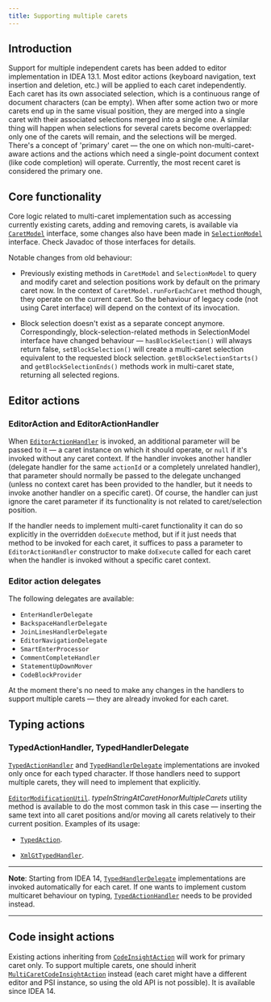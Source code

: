```yaml
---
title: Supporting multiple carets
---
```

<!-- Copyright 2000-2020 JetBrains s.r.o. and other contributors. Use of this source code is governed by the Apache 2.0 license that can be found in the LICENSE file. -->

## Introduction

Support for multiple independent carets has been added to editor implementation in IDEA 13.1.
Most editor actions (keyboard navigation, text insertion and deletion, etc.) will be applied to each caret independently.
Each caret has its own associated selection, which is a continuous range of document characters (can be empty).
When after some action two or more carets end up in the same visual position, they are merged into a single caret with their associated selections merged into a single one. A similar thing will happen when selections for several carets become overlapped: only one of the carets will remain, and the selections will be merged.
There's a concept of 'primary' caret — the one on which non-multi-caret-aware actions and the actions which need a single-point document context (like code completion) will operate.
Currently, the most recent caret is considered the primary one.

## Core functionality

Core logic related to multi-caret implementation such as accessing currently existing carets, adding and removing carets, is available via
[`CaretModel`](upsource:///platform/editor-ui-api/src/com/intellij/openapi/editor/CaretModel.java)
interface, some changes also have been made in
[`SelectionModel`](upsource:///platform/editor-ui-api/src/com/intellij/openapi/editor/SelectionModel.java)
interface.
Check Javadoc of those interfaces for details.

Notable changes from old behaviour:

*  Previously existing methods in `CaretModel` and `SelectionModel` to query and modify caret and selection positions work by default on the primary caret now. In the context of `CaretModel.runForEachCaret` method though, they operate on the current caret.
So the behaviour of legacy code (not using Caret interface) will depend on the context of its invocation.

*  Block selection doesn't exist as a separate concept anymore.
Correspondingly, block-selection-related methods in SelectionModel interface have changed behaviour — `hasBlockSelection()` will always return false, `setBlockSelection()` will create a multi-caret selection equivalent to the requested block selection.
`getBlockSelectionStarts()` and `getBlockSelectionEnds()` methods work in multi-caret state, returning all selected regions.

## Editor actions

### EditorAction and EditorActionHandler

When
[`EditorActionHandler`](upsource:///platform/platform-api/src/com/intellij/openapi/editor/actionSystem/EditorActionHandler.java) is invoked, an additional parameter will be passed to it — a caret instance on which it should operate, or `null` if it's invoked without any caret context.
If the handler invokes another handler (delegate handler for the same `actionId` or a completely unrelated handler), that parameter should normally be passed to the delegate unchanged (unless no context caret has been provided to the handler, but it needs to invoke another handler on a specific caret).
Of course, the handler can just ignore the caret parameter if its functionality is not related to caret/selection position.

If the handler needs to implement multi-caret functionality it can do so explicitly in the overridden `doExecute` method, but if it just needs that method to be invoked for each caret, it suffices to pass a parameter to `EditorActionHandler` constructor to make `doExecute` called for each caret when the handler is invoked without a specific caret context.

### Editor action delegates

The following delegates are available:

* `EnterHandlerDelegate`
* `BackspaceHandlerDelegate`
* `JoinLinesHandlerDelegate`
* `EditorNavigationDelegate`
* `SmartEnterProcessor`
* `CommentCompleteHandler`
* `StatementUpDownMover`
* `CodeBlockProvider`

At the moment there's no need to make any changes in the handlers to support multiple carets — they are already invoked for each caret.

## Typing actions

### TypedActionHandler, TypedHandlerDelegate

[`TypedActionHandler`](upsource:///platform/platform-api/src/com/intellij/openapi/editor/actionSystem/TypedActionHandler.java)
and
[`TypedHandlerDelegate`](upsource:///platform/lang-api/src/com/intellij/codeInsight/editorActions/TypedHandlerDelegate.java)
implementations are invoked only once for each typed character.
If those handlers need to support multiple carets, they will need to implement that explicitly.

[`EditorModificationUtil`](upsource:///platform/platform-api/src/com/intellij/openapi/editor/EditorModificationUtil.java).
_typeInStringAtCaretHonorMultipleCarets_ utility method is available to do the most common task in this case — inserting the same text into all caret positions and/or moving all carets relatively to their current position.
Examples of its usage:

*  [`TypedAction`](upsource:///platform/platform-api/src/com/intellij/openapi/editor/actionSystem/TypedAction.java).

*  [`XmlGtTypedHandler`](upsource:///xml/impl/src/com/intellij/codeInsight/editorActions/XmlGtTypedHandler.java).

-----------
**Note**:
Starting from IDEA 14,
[`TypedHandlerDelegate`](upsource:///platform/lang-api/src/com/intellij/codeInsight/editorActions/TypedHandlerDelegate.java)
implementations are invoked automatically for each caret. If one wants to implement custom multicaret behaviour on typing,
[`TypedActionHandler`](upsource:///platform/platform-api/src/com/intellij/openapi/editor/actionSystem/TypedActionHandler.java)
needs to be provided instead.

-----------

## Code insight actions

Existing actions inheriting from
[`CodeInsightAction`](upsource:///platform/lang-api/src/com/intellij/codeInsight/actions/CodeInsightAction.java) will work for primary caret only.
To support multiple carets, one should inherit
[`MultiCaretCodeInsightAction`](upsource:///platform/lang-impl/src/com/intellij/codeInsight/actions/MultiCaretCodeInsightAction.java)
instead (each caret might have a different editor and PSI instance, so using the old API is not possible).
It is available since IDEA 14.

